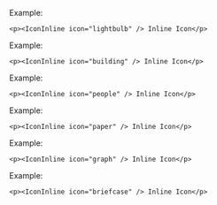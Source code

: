 Example:

	<p><IconInline icon="lightbulb" /> Inline Icon</p>

Example:

	<p><IconInline icon="building" /> Inline Icon</p>

Example:

	<p><IconInline icon="people" /> Inline Icon</p>

Example:

	<p><IconInline icon="paper" /> Inline Icon</p>

Example:

	<p><IconInline icon="graph" /> Inline Icon</p>

Example:

	<p><IconInline icon="briefcase" /> Inline Icon</p>
